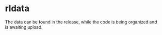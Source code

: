 # rldata
The data can be found in the release, while the code is being organized and is awaiting upload.
